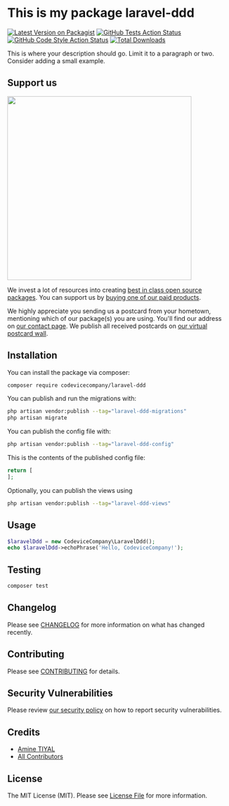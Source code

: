 # This is my package laravel-ddd

[![Latest Version on Packagist](https://img.shields.io/packagist/v/codevicecompany/laravel-ddd.svg?style=flat-square)](https://packagist.org/packages/codevicecompany/laravel-ddd)
[![GitHub Tests Action Status](https://img.shields.io/github/actions/workflow/status/codevicecompany/laravel-ddd/run-tests.yml?branch=main&label=tests&style=flat-square)](https://github.com/codevicecompany/laravel-ddd/actions?query=workflow%3Arun-tests+branch%3Amain)
[![GitHub Code Style Action Status](https://img.shields.io/github/actions/workflow/status/codevicecompany/laravel-ddd/fix-php-code-style-issues.yml?branch=main&label=code%20style&style=flat-square)](https://github.com/codevicecompany/laravel-ddd/actions?query=workflow%3A"Fix+PHP+code+style+issues"+branch%3Amain)
[![Total Downloads](https://img.shields.io/packagist/dt/codevicecompany/laravel-ddd.svg?style=flat-square)](https://packagist.org/packages/codevicecompany/laravel-ddd)

This is where your description should go. Limit it to a paragraph or two. Consider adding a small example.

## Support us

[<img src="https://github-ads.s3.eu-central-1.amazonaws.com/laravel-ddd.jpg?t=1" width="419px" />](https://spatie.be/github-ad-click/laravel-ddd)

We invest a lot of resources into creating [best in class open source packages](https://spatie.be/open-source). You can support us by [buying one of our paid products](https://spatie.be/open-source/support-us).

We highly appreciate you sending us a postcard from your hometown, mentioning which of our package(s) you are using. You'll find our address on [our contact page](https://spatie.be/about-us). We publish all received postcards on [our virtual postcard wall](https://spatie.be/open-source/postcards).

## Installation

You can install the package via composer:

```bash
composer require codevicecompany/laravel-ddd
```

You can publish and run the migrations with:

```bash
php artisan vendor:publish --tag="laravel-ddd-migrations"
php artisan migrate
```

You can publish the config file with:

```bash
php artisan vendor:publish --tag="laravel-ddd-config"
```

This is the contents of the published config file:

```php
return [
];
```

Optionally, you can publish the views using

```bash
php artisan vendor:publish --tag="laravel-ddd-views"
```

## Usage

```php
$laravelDdd = new CodeviceCompany\LaravelDdd();
echo $laravelDdd->echoPhrase('Hello, CodeviceCompany!');
```

## Testing

```bash
composer test
```

## Changelog

Please see [CHANGELOG](CHANGELOG.md) for more information on what has changed recently.

## Contributing

Please see [CONTRIBUTING](CONTRIBUTING.md) for details.

## Security Vulnerabilities

Please review [our security policy](../../security/policy) on how to report security vulnerabilities.

## Credits

- [Amine TIYAL](https://github.com/codevicecompany)
- [All Contributors](../../contributors)

## License

The MIT License (MIT). Please see [License File](LICENSE.md) for more information.
